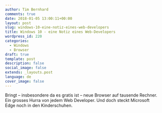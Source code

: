 ```yaml
---
author: Tim Bernhard
comments: true
date: 2018-01-05 13:00:11+00:00
layout: post
slug: windows-10-eine-notiz-eines-web-developers
title: Windows 10 - eine Notiz eines Web-Developers
wordpress_id: 220
categories:
  - Windows
  - Browser
draft: true
template: post
description: false
social_image: false
extends: _layouts.post
language: de
cover_image: false
---
```


Bringt – insbesondere da es gratis ist – neue Browser auf tausende Rechner.
Ein grosses Hurra von jedem Web Developer.
Und doch steckt Microsoft Edge noch in den Kinderschuhen.
